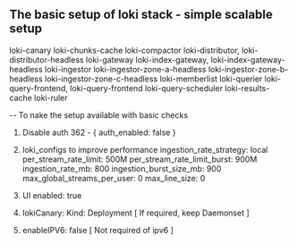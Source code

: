 ## The basic setup of loki stack - simple scalable setup

loki-canary
loki-chunks-cache
loki-compactor
loki-distributor, loki-distributor-headless
loki-gateway
loki-index-gateway, loki-index-gateway-headless
loki-ingestor
loki-ingestor-zone-a-headless
loki-ingestor-zone-b-headless
loki-ingestor-zone-c-headless
loki-memberlist
loki-querier
loki-query-frontend, loki-query-frontend
loki-query-scheduler
loki-results-cache
loki-ruler


-- To nake the setup available with basic checks 

1. Disable auth
362 - { auth_enabled: false }
2. loki_configs to improve performance
ingestion_rate_strategy: local
per_stream_rate_limit: 500M
per_stream_rate_limit_burst: 900M
ingestion_rate_mb: 800
ingestion_burst_size_mb: 900
max_global_streams_per_user: 0
max_line_size: 0

3. UI enabled: true
4. lokiCanary: Kind: Deployment [ If required, keep Daemonset ]
5. enableIPV6: false [ Not required of ipv6 ]



















